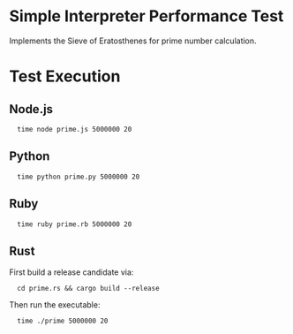 # Simple Interpreter Performance Test

Implements the Sieve of Eratosthenes for prime number calculation.

# Test Execution

## Node.js

```
  time node prime.js 5000000 20
```

## Python

```
  time python prime.py 5000000 20
```

## Ruby

```
  time ruby prime.rb 5000000 20
```

## Rust

First build a release candidate via:

```
  cd prime.rs && cargo build --release
```

Then run the executable:

```
  time ./prime 5000000 20
```
